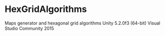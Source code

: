 # HexGridAlgorithms
Maps generator and hexagonal grid algorithms
Unity 5.2.0f3 (64-bit)
Visual Studio Community 2015
